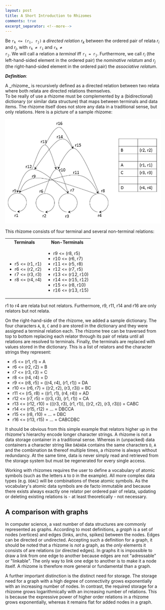 ```yaml
---
layout: post
title: A Short Introduction to Rhizomes
comments: true
excerpt_separator: <!--more-->
---
```


Be <code>r<sub>k</sub> <= (r<sub>i</sub>, r<sub>j</sub>)</code> a _directed relation_ _r<sub>k</sub>_ between the ordered pair of relata _r<sub>i</sub>_ and _r<sub>j</sub>_, with <code>r<sub>k</sub> &#8800; r<sub>i</sub></code> and <code>r<sub>k</sub> &#8800; r<sub>j</sub></code>. We will call a relation a _terminal_ iff <code>r<sub>i</sub> = r<sub>j</sub></code>. Furthermore, we call _r<sub>i</sub>_ (the left-hand-sided element in the ordered pair) the _nominative relatum_ and _r<sub>j</sub>_ (the right-hand-sided element in the ordered pair) the _associative relatum_.

*__Definition__*:
<div class="message">A _rhizome_ is recursively defined as a directed relation between two relata where both relata are directed relations themselves.</div>
To be really of use a rhizome must be complemented by a (bidirectional) dictionary (or similar data structure) that maps between terminals and data items. The rhizome itself does not store any data in a traditional sense, but only relations.  
Here is a picture of a sample rhizome:

![A simple rhizome](/public/img/simplerhizome.jpg "A simple rhizome")

This rhizome consists of four terminal and several non-terminal relations:

<table>
  <tr>
    <th>
      Terminals
    </th>
    <th>
      Non-Terminals
    </th>
  </tr>
  <tr>
    <td>
      <ul>
        <li>r5 <= (r1, r1)</li>
        <li>r6 <= (r2, r2)</li>
        <li>r7 <= (r3, r3)</li>
        <li>r8 <= (r4, r4)</li>
      </ul>
    </td>
    <td>
      <ul>
        <li>r9 <= (r8, r5)</li>
        <li>r10 <= (r6, r7)</li>
        <li>r11 <= (r5, r8)</li>
        <li>r12 <= (r7, r5)</li>
        <li>r13 <= (r12, r10)</li>
        <li>r14 <= (r15, r12)</li>
        <li>r15 <= (r8, r10)</li>
        <li>r16 <= (r13, r15)</li>
       </ul>
    </td>
  </tr>
</table>

r1 to r4 are relata but not relators. Furthermore, r9, r11, r14 and r16 are only relators but not relata.
  
On the right-hand-side of the rhizome, we added a sample dictionary. The four characters <code>A</code>, <code>B</code>, <code>C</code> and <code>D</code> are stored in the dictionary and they were assigned a terminal relation each. The rhizome tree can be traversed from top to bottom replacing each relator through its pair of relata until all relations are resolved to terminals. Finally, the terminals are replaced with values stored in the dictionary. This is a list of relators and the character strings they represent:

* r5 <= (r1, r1) = A
* r6 <= (r2, r2) = B
* r7 <= (r3, r3) = C
* r8 <= (r4, r4) = D
* r9 <= (r8, r5) = ((r4, r4), (r1, r1)) = DA
* r10 <= (r6, r7) = ((r2, r2), (r3, r3)) = BC
* r11 <= (r5, r8) = ((r1, r1), (r4, r4)) = AD
* r12 <= (r7, r5) = ((r3, r3), (r1, r1)) = CA
* r13 <= (r12, r10) = (((r3, r3), (r1, r1)), ((r2, r2), (r3, r3))) = CABC
* r14 <= (r15, r12) = ... = DBCCA
* r15 <= (r8, r10) = ... = DBC
* r16 <= (r13, r15) = ... = CABCDBC

It should be obvious from this simple example that relators higher up in the rhizome's hierarchy encode longer character strings. A rhizome is not a data storage container in a traditional sense. Whereas in (unpacked) data containers a character string like <code>DADADA</code> contains the same characters <code>D</code>, <code>A</code> and the combination <code>DA</code> thereof multiple times, a rhizome is always without redundancy. At the same time, data is never simply read and retrieved from the storage system but must be regenerated for every single access.

Working with rhizomes requires the user to define a vocabulary of atomic symbols (such as the letters <code>A</code> to <code>D</code> in the example). All more complex data types (e.g. <code>DDAC</code>) will be combinations of these atomic symbols. As the vocabulary's atomic data symbols are de facto immutable and because there exists always exactly one relator per ordered pair of relata, updating or deleting existing relations is - at least theoretically - not necessary.

## A comparison with graphs

In computer science, a vast number of data structures are commonly represented as graphs. According to most definitions, a _graph_ is a set of nodes (vertices) and edges (links, archs, spikes) between the nodes. Edges can be directed or undirected. Accepting such a definition for a graph, it should be noted that a rhizome is _not_ a graph, as the _only_ elements it consists of are relations (or directed edges). In graphs it is impossible to draw a link from one edge to another because edges are not "adressable" or "linkable". The only way to link one edge to another is to make it a node itself. A rhizome is therefore more general or fundamental than a graph.

A further important distinction is the distinct need for storage. The storage need for a graph with a high degree of connectivity grows exponentially with an increasing number of nodes. In contrast, the required storage for a rhizome grows logarithmically with an increasing number of relations. This is because the expressive power of higher order relations in a rhizome grows exponentially, whereas it remains flat for added nodes in a graph.